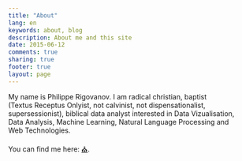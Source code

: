 ```yaml
---
title: "About"
lang: en
keywords: about, blog
description: About me and this site
date: 2015-06-12
comments: true
sharing: true
footer: true
layout: page
---
```


My name is Philippe&nbsp;Rigovanov. I am radical&nbsp;christian, baptist (Textus&nbsp;Receptus&nbsp;Onlyist, not&nbsp;calvinist, not&nbsp;dispensationalist, supersessionist), biblical&nbsp;data&nbsp;analyst interested in Data&nbsp;Vizualisation, Data&nbsp;Analysis, Machine&nbsp;Learning, Natural&nbsp;Language&nbsp;Processing and Web&nbsp;Technologies.

You can find me here: <a href="{{ site.links.church }}" title="My Local Church">⛪</a>.
